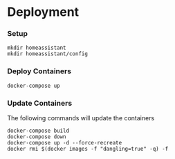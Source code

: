 # Deployment

### Setup
```
mkdir homeassistant
mkdir homeassistant/config
```
### Deploy Containers
```
docker-compose up 
```
### Update Containers
The following commands will update the containers
```
docker-compose build
docker-compose down
docker-compose up -d --force-recreate
docker rmi $(docker images -f "dangling=true" -q) -f
```